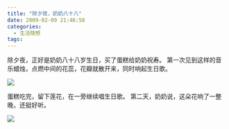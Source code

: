 ```yaml
---
title: "除夕夜，奶奶八十八"
date: 2009-02-09 21:46:58
categories:
  - 生活随想
tags:
---
```


除夕夜，正好是奶奶八十八岁生日，买了蛋糕给奶奶祝寿。 第一次见到这样的音乐蜡烛，点燃中间的花蕊，花瓣就散开来，同时响起生日歌。 

![](../../../images/2009/dscn0637.jpg) 

蛋糕吃完，留下莲花，在一旁继续唱生日歌。 第二天，奶奶说，这朵花响了一整晚，还挺好听。 

![](../../../images/2009/dscn0644.jpg)